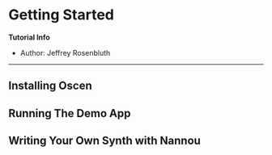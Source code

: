# Getting Started

**Tutorial Info**

- Author: Jeffrey Rosenbluth

---

## Installing Oscen

## Running The Demo App

## Writing Your Own Synth with Nannou